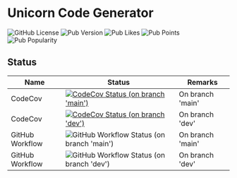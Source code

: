 # Unicorn Code Generator

![GitHub License](https://img.shields.io/github/license/dart-unicorn/unicorn?style=flat-square)
![Pub Version](https://img.shields.io/pub/v/unicorn_codegen?style=flat-square)
![Pub Likes](https://img.shields.io/pub/likes/unicorn_codegen?style=flat-square)
![Pub Points](https://img.shields.io/pub/points/unicorn_codegen?style=flat-square)
![Pub Popularity](https://img.shields.io/pub/popularity/unicorn_codegen?style=flat-square)

## Status

| Name | Status | Remarks |
| --- | --- | --- |
| CodeCov | [![CodeCov Status (on branch 'main')](https://codecov.io/gh/dart-unicorn/unicorn/branch/main/graph/badge.svg?token=L4PL95BHET)](https://codecov.io/gh/dart-unicorn/unicorn) | On branch 'main' |
| CodeCov | [![CodeCov Status (on branch 'dev')](https://codecov.io/gh/dart-unicorn/unicorn/branch/dev/graph/badge.svg?token=L4PL95BHET)](https://codecov.io/gh/dart-unicorn/unicorn) | On branch 'dev' |
| GitHub Workflow | ![GitHub Workflow Status (on branch 'main')](https://github.com/dart-unicorn/unicorn/actions/workflows/ci.yml/badge.svg?branch=main) | On branch 'main' |
| GitHub Workflow | ![GitHub Workflow Status (on branch 'dev')](https://github.com/dart-unicorn/unicorn/actions/workflows/ci.yml/badge.svg?branch=dev) | On branch 'dev' |